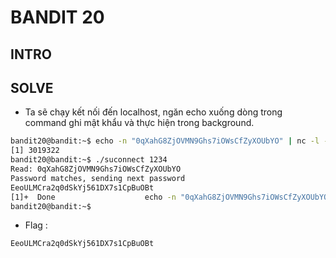 # BANDIT 20 

## INTRO 

## SOLVE

- Ta sẽ chạy kết nối đến localhost, ngăn echo xuống dòng trong command ghi mật khẩu và thực hiện trong background.
```bash
bandit20@bandit:~$ echo -n "0qXahG8ZjOVMN9Ghs7iOWsCfZyXOUbYO" | nc -l -p 1234 &
[1] 3019322
bandit20@bandit:~$ ./suconnect 1234
Read: 0qXahG8ZjOVMN9Ghs7iOWsCfZyXOUbYO
Password matches, sending next password
EeoULMCra2q0dSkYj561DX7s1CpBuOBt
[1]+  Done                    echo -n "0qXahG8ZjOVMN9Ghs7iOWsCfZyXOUbYO" | nc -l -p 1234
bandit20@bandit:~$
```
- Flag :
```
EeoULMCra2q0dSkYj561DX7s1CpBuOBt
```
